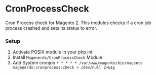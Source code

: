 # CronProcessCheck
Cron Process check for Magento 2. This modules checks if a cron job process crashed and sets its status to error.

### Setup
1. Activate POSIX module in your php.ini
2. Install `Magenerds/CronProcessCheck` Module
3. Add System cronjob `* * * * * /var/www/magento/bin/magento magenerds:cronprocess:check > /dev/null 2>&1g`

